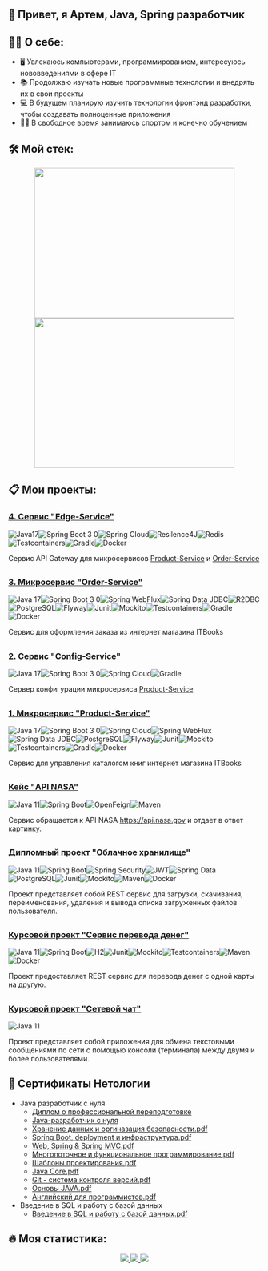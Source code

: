 ## :wave: Привет, я Артем, Java, Spring разработчик
## :man_technologist: О себе:
- :desktop_computer: Увлекаюсь компьютерами, программированием, интересуюсь нововведениями в сфере IT
- :books: Продолжаю изучать новые программные технологии и внедрять их в свои проекты
- :computer: В будущем планирую изучить технологии фронтэнд разработки, чтобы создавать полноценные приложения
- :weight_lifting_man: В свободное время занимаюсь спортом и конечно обучением


## :hammer_and_wrench: Мой стек:
<div align="center">
  <img src="https://user-images.githubusercontent.com/98458226/214291748-5cddd54e-c317-4b79-9bf1-7530ce336cbf.png" width="400" height="300"/>
  <img src="https://user-images.githubusercontent.com/98458226/214273900-b8fd0328-bb63-4d42-a823-516bb23cc960.gif" width="400" height="300"/>
</div>

<!-- **Java 11+, Spring Framework, Spring Boot, Spring Security, Spring Data, JDBC, JPA, Hibernate, PostgreSQL, MySQL, JUnit, Mockito, Testcontainers, Maven, Gradle, Docker, Git** -->
## :clipboard: Мои проекты:
### [4. Сервис "Edge-Service"](https://github.com/ArtJDev/edge-service)
![Java17](https://user-images.githubusercontent.com/98458226/214269093-fb919a9a-f701-4f7b-8e3a-988ea187a62f.jpg)![Spring Boot 3 0](https://user-images.githubusercontent.com/98458226/214269252-48d7e6bb-fc53-4294-a010-6b9e6e72e4ab.jpg)![Spring Cloud](https://user-images.githubusercontent.com/98458226/214269381-b0f95b7a-f02e-448d-a89f-e9bcf70fa038.jpg)![Resilence4J](https://user-images.githubusercontent.com/98458226/214269435-6226f946-a835-45df-bcb7-3726832f4a3e.jpg)![Redis](https://user-images.githubusercontent.com/98458226/214269492-c5914348-fee4-4bbf-9e22-2cb1d374a113.jpg)![Testcontainers](https://user-images.githubusercontent.com/98458226/214269509-e5ed7698-6cef-48ed-a2cb-64ebf3c1154f.jpg)![Gradle](https://user-images.githubusercontent.com/98458226/214269542-7d7ed356-44f4-46d4-a6af-c1496df4054f.jpg)![Docker](https://user-images.githubusercontent.com/98458226/214269651-f6449fcc-7d85-4b5e-bac4-078b1cf1eba3.jpg)

Сервис API Gateway для микросервисов [Product-Service](https://github.com/ArtJDev/product-service) и [Order-Service](https://github.com/ArtJDev/order-service)
##
### [3. Микросервис "Order-Service"](https://github.com/ArtJDev/order-service)
![Java 17](https://user-images.githubusercontent.com/98458226/214136319-383c1ac6-bc48-4241-a6a8-83f43cf4cc5e.jpg)![Spring Boot 3 0](https://user-images.githubusercontent.com/98458226/214136347-8f1050fc-aa5d-4ffe-bdf3-cb5f082c96be.jpg)![Spring WebFlux](https://user-images.githubusercontent.com/98458226/214136424-04ba2acf-93c0-4666-9e29-c09d48d82407.jpg)![Spring Data JDBC](https://user-images.githubusercontent.com/98458226/214136475-da332dc2-5b6f-4ee5-895b-f9385d968728.jpg)![R2DBC](https://user-images.githubusercontent.com/98458226/214136516-17b149fd-e5fd-488c-a168-7ab98715301e.jpg)![PostgreSQL](https://user-images.githubusercontent.com/98458226/214136588-a0c97232-b1d6-4517-a698-c7af29aaf0f9.jpg)![Flyway](https://user-images.githubusercontent.com/98458226/214136622-e3045efd-1cf1-4e5b-8390-13cc52f6017a.jpg)![Junit](https://user-images.githubusercontent.com/98458226/214136668-f0536f52-4356-4fb8-b7b7-f57ea12e1112.jpg)![Mockito](https://user-images.githubusercontent.com/98458226/214136700-1bab3f6a-c29b-4316-a8c1-f36fc726efca.jpg)![Testcontainers](https://user-images.githubusercontent.com/98458226/214136747-8a4bce38-9c69-42be-b8dd-e69c6e980619.jpg)![Gradle](https://user-images.githubusercontent.com/98458226/214136777-b5791272-075a-4b2a-a9b0-88d4546fd9d5.jpg)![Docker](https://user-images.githubusercontent.com/98458226/214136812-fb07f007-dd5a-4cc0-9ba8-0b3953a4f02b.jpg)

Сервис для оформления заказа из интернет магазина ITBooks
##

### [2. Сервис "Config-Service"](https://github.com/ArtJDev/config-service)
![Java 17](https://user-images.githubusercontent.com/98458226/214134376-3e84e1c3-6377-4a3d-bc64-f6f0517238e4.jpg)![Spring Boot 3 0](https://user-images.githubusercontent.com/98458226/214134416-52658f96-164c-4e76-9347-ee5ba9605bba.jpg)![Spring Cloud](https://user-images.githubusercontent.com/98458226/214134464-7db9ec69-7bf6-4f09-814f-7e63a6890893.jpg)![Gradle](https://user-images.githubusercontent.com/98458226/214134844-6e346d53-cb2e-48c6-9ba7-8692bf81b567.jpg)

Сервер конфигурации микросервиса [Product-Service](https://github.com/ArtJDev/product-service)
##

### [1. Микросервис "Product-Service"](https://github.com/ArtJDev/product-service)
![Java 17](https://user-images.githubusercontent.com/98458226/214115081-d8d97202-7099-4060-a756-5342d3a012e0.jpg)![Spring Boot 3 0](https://user-images.githubusercontent.com/98458226/214115164-ed14c5e2-fd8f-4d01-a664-cc36d6a122c9.jpg)![Spring Cloud](https://user-images.githubusercontent.com/98458226/214038299-e011421a-8a49-49d4-bc7f-e7e74d71e4e1.jpg)![Spring WebFlux](https://user-images.githubusercontent.com/98458226/214038335-f0bf49bb-25e2-4580-9ce9-9066626de095.jpg)![Spring Data JDBC](https://user-images.githubusercontent.com/98458226/214038382-edaba164-1b86-4ae7-8f4c-70f29c6357b3.jpg)![PostgreSQL](https://user-images.githubusercontent.com/98458226/214038421-ae61d798-132c-48c4-8582-bfdacd9f71b4.jpg)![Flyway](https://user-images.githubusercontent.com/98458226/214038507-c6b90a1d-887c-4aed-8d4b-d785434c7271.jpg)![Junit](https://user-images.githubusercontent.com/98458226/214038553-290c2aa5-4940-4a1e-8506-eb9f15b6c801.jpg)![Mockito](https://user-images.githubusercontent.com/98458226/214038572-9366dfad-280e-41d8-8b7b-414388ad3ac8.jpg)![Testcontainers](https://user-images.githubusercontent.com/98458226/214038613-7d0278e9-d64f-4064-94e9-ad63e0699afc.jpg)![Gradle](https://user-images.githubusercontent.com/98458226/214038789-f179f317-1827-441b-a62b-cdeaccdd8210.jpg)![Docker](https://user-images.githubusercontent.com/98458226/214114887-cf0b273a-04b0-4bfd-a9c0-4fe98553481d.jpg)

Сервис для управления каталогом книг интернет магазина ITBooks
##

### [Кейс "API NASA"](https://github.com/ArtJDev/rest_api_nasa)
![Java 11](https://user-images.githubusercontent.com/98458226/214115640-828928d3-bf9a-47d3-9746-a651dee028d1.jpg)![Spring Boot](https://user-images.githubusercontent.com/98458226/213931957-84a52baa-7747-43b4-80ad-ccefdc88978b.jpg)![OpenFeign](https://user-images.githubusercontent.com/98458226/213932108-7091e6ca-7564-4aaa-a4cb-07fcacaab3a5.jpg)![Maven](https://user-images.githubusercontent.com/98458226/213932487-41d48e61-c519-4b64-92dd-9141ed088524.jpg)


Сервис обращается к API NASA https://api.nasa.gov и отдает в ответ картинку.
##

### [Дипломный проект "Облачное хранилище"](https://github.com/ArtJDev/CloudStorage)
![Java 11](https://user-images.githubusercontent.com/98458226/214115693-688bca68-56a9-471f-80df-c9262db4f4ec.jpg)![Spring Boot](https://user-images.githubusercontent.com/98458226/213932218-209e81ee-74c0-4037-9c48-418325c07c2c.jpg)![Spring Security](https://user-images.githubusercontent.com/98458226/213932296-a55c56bf-8b93-4e48-8898-81c958449044.jpg)![JWT](https://user-images.githubusercontent.com/98458226/213932439-10840453-b421-4a59-96f8-b023764fb7b9.jpg)![Spring Data](https://user-images.githubusercontent.com/98458226/213932227-adfffaf6-d821-4d8f-bfb9-dbe89935a50c.jpg)![PostgreSQL](https://user-images.githubusercontent.com/98458226/213932233-a9029960-aa32-4d99-9487-b4de067365ee.jpg)![Junit](https://user-images.githubusercontent.com/98458226/213932243-68240735-75e3-4b37-b209-695b521c5a33.jpg)![Mockito](https://user-images.githubusercontent.com/98458226/213932252-ec3578a4-c49c-4197-b672-86bc2aecce10.jpg)![Maven](https://user-images.githubusercontent.com/98458226/213932262-ea961c79-1d8c-42d7-93fc-60c4403c8b7a.jpg)![Docker](https://user-images.githubusercontent.com/98458226/213932268-08ea4eca-593b-499b-95ae-0e894c5a9161.jpg)

Проект представляет собой REST сервис для загрузки, скачивания, переименования, удаления и вывода списка загруженных файлов пользователя.
##

### [Курсовой проект "Сервис перевода денег"](https://github.com/ArtJDev/Transfer_Money_REST_API)
![Java 11](https://user-images.githubusercontent.com/98458226/214115727-7843dcb1-994d-4f34-ae1a-128aa683ed6c.jpg)![Spring Boot](https://user-images.githubusercontent.com/98458226/213932582-a91b94ba-9eca-4841-8ee7-060b98244701.jpg)![H2](https://user-images.githubusercontent.com/98458226/213932590-94d464c8-d719-4712-949a-1b05d08ba03f.png)![Junit](https://user-images.githubusercontent.com/98458226/213932594-38c924b8-a6c2-4386-acd3-f115e76fe470.jpg)![Mockito](https://user-images.githubusercontent.com/98458226/213932597-1fbcf3a6-245d-468d-a4fb-7b20177c59f8.jpg)![Testcontainers](https://user-images.githubusercontent.com/98458226/213932620-408dd7f7-ab35-4cba-acc3-64f483ecea60.jpg)![Maven](https://user-images.githubusercontent.com/98458226/213932697-d954e3d3-af8d-45f3-b9bb-2d730b143361.jpg)![Docker](https://user-images.githubusercontent.com/98458226/213932631-d5c9d285-6904-4fed-98ac-c2e154637e0d.jpg)

Проект предоставляет REST сервис для перевода денег с одной карты на другую.
##
### [Курсовой проект "Сетевой чат"](https://github.com/ArtJDev/OnlineChat)

![Java 11](https://user-images.githubusercontent.com/98458226/214115805-79f2322a-af55-4c1c-9e90-3eb0d2e01efd.jpg)

Проект представляет собой приложения для обмена текстовыми сообщениями по сети с помощью консоли (терминала) между двумя и более пользователями.
##
## :scroll: Сертификаты Нетологии
- Java разработчик с нуля
  - [Диплом о профессиональной переподготовке](https://github.com/ArtJDev/certificates/blob/main/Диплом.jpg)
  - [Java-разработчик с нуля](https://github.com/ArtJDev/certificates/blob/main/10.%20Java%20разработчик.pdf)
  - [Хранение данных и оргиназация безопасности.pdf](https://github.com/ArtJDev/certificates/blob/main/9.%20Хранение%20данных%20и%20оргиназация%20безопасности.pdf)
  - [Spring Boot, deployment и инфраструктура.pdf](https://github.com/ArtJDev/certificates/blob/main/8.%20Spring%20Boot%2C%20deployment%20и%20инфраструктура.pdf)
  - [Web, Spring & Spring MVC.pdf](https://github.com/ArtJDev/certificates/blob/main/7.%20Web%2C%20Spring%20%26%20Spring%20MVC.pdf)
  - [Многопоточное и функциональное программирование.pdf](https://github.com/ArtJDev/certificates/blob/main/6.%20Многопоточное%20и%20функциональное%20программирование.pdf)
  - [Шаблоны проектирования.pdf](https://github.com/ArtJDev/certificates/blob/main/5.%20Шаблоны%20проектирования.pdf)
  - [Java Core.pdf](https://github.com/ArtJDev/certificates/blob/main/4.%20Java%20Core.pdf)
  - [Git - система контроля версий.pdf](https://github.com/ArtJDev/certificates/blob/main/3.%20Git%20-%20система%20контроля%20версий.pdf)
  - [Основы JAVA.pdf](https://github.com/ArtJDev/certificates/blob/main/2.%20Основы%20JAVA.pdf)
  - [Английский для программистов.pdf](https://github.com/ArtJDev/certificates/blob/main/1.%20Английский%20для%20программистов.pdf)
- Введение в SQL и работу с базой данных
  - [Введение в SQL и работу с базой данных.pdf](https://github.com/ArtJDev/certificates/blob/main/Введение%20в%20SQL%20и%20работу%20с%20базой%20данных.pdf)

## :fire: Моя статистика:

<div align="center">
  <a href="https://git.io/streak-stats">
    <img src="http://github-readme-streak-stats.herokuapp.com?user=ArtJDev&theme=vision-friendly-dark&locale=ru&mode=weekly" />
  </a>
  <a href="https://github.com/anuraghazra/github-readme-stats">
    <img src="https://github-readme-stats.vercel.app/api?username=ArtJDev&show_icons=true&theme=vision-friendly-dark&locale=ru" />
  </a>
  <a href="https://github.com/anuraghazra/github-readme-stats">
    <img src="https://github-readme-stats.vercel.app/api/top-langs/?username=ArtJDev&layout=compact&theme=vision-friendly-dark&locale=ru" />
  </a>
</div>
